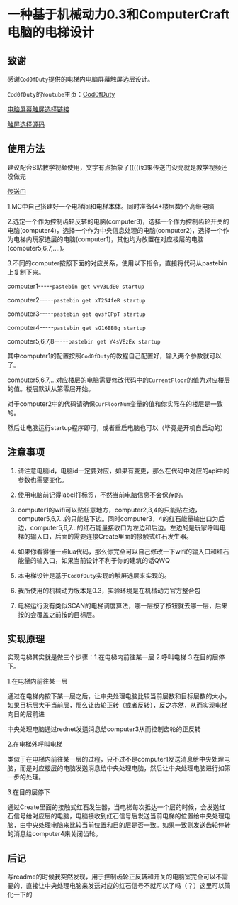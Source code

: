 # 一种基于机械动力0.3和ComputerCraft电脑的电梯设计
## 致谢
感谢`Cod0fDuty`提供的电梯内电脑屏幕触屏选层设计。

`Cod0fDuty`的`Youtube`主页：[Cod0fDuty](https://www.youtube.com/@Cod0fDuty)

[电脑屏幕触屏选择链接](https://www.youtube.com/watch?v=W4ss9UTc0bg)

[触屏选择源码](https://pastebin.com/vvV3LdE0)

## 使用方法
建议配合B站教学视频使用，文字有点抽象了(((((如果传送门没亮就是教学视频还没做完

[传送门](https://www.bilibili.com/video/BV1bt421W77N)

1.MC中自己搭建好一个电梯间和电梯本体。同时准备(4+楼层数)个高级电脑

2.选定一个作为控制齿轮反转的电脑(computer3)，选择一个作为控制齿轮开关的电脑(computer4)，选择一个作为中央信息处理的电脑(computer2)，选择一个作为电梯内玩家选层的电脑(computer1)，其他均为放置在对应楼层的电脑(computer5,6,7,....)。

3.不同的computer按照下面的对应关系，使用以下指令，直接将代码从pastebin上复制下来。

computer1-----`pastebin get vvV3LdE0 startup`

computer2-----`pastebin get xT2S4feR startup`

computer3-----`pastebin get qvsfCPpT startup`

computer4-----`pastebin get sG16BBBg startup`

computer5,6,7,8-----`pastebin get Y4sVEzEx startup`

其中computer1的配置按照`Cod0fDuty`的教程自己配置好，输入两个参数就可以了。

computer5,6,7,...对应楼层的电脑需要修改代码中的`CurrentFloor`的值为对应楼层的值。楼层默认从第零层开始。

对于computer2中的代码请确保`CurFloorNum`变量的值和你实际在的楼层是一致的。

然后让电脑运行startup程序即可，或者重启电脑也可以（毕竟是开机自启动的）

## 注意事项
1. 请注意电脑id，电脑id一定要对应，如果有变更，那么在代码中对应的api中的参数也需要变化。

2. 使用电脑前记得label打标签，不然当前电脑信息不会保存的。

3. computer1的wifi可以贴任意地方，computer2,3,4的只能贴左边，computer5,6,7...的只能贴下边。同时computer3，4的红石能量输出口为后边，computer5,6,7...的红石能量接收口为左边和后边。左边的是玩家呼叫电梯的输入口，后面的需要连接Create里面的接触式红石发生器。

4. 如果你看得懂一点lua代码，那么你完全可以自己修改一下wifi的输入口和红石能量的输入口，如果当前设计不利于你的建筑的话QWQ

5. 本电梯设计是基于`Cod0fDuty`实现的触屏选层来实现的。

6. 我所使用的机械动力版本是0.3，实验环境是在机械动力官方整合包

7. 电梯运行没有类似SCAN的电梯调度算法，哪一层按了按钮就去哪一层，后来按的会覆盖之前按的目标层。

## 实现原理
实现电梯其实就是做三个步骤：1.在电梯内前往某一层 2.呼叫电梯 3.在目的层停下。

1.在电梯内前往某一层

通过在电梯内按下某一层之后，让中央处理电脑比较当前层数和目标层数的大小，如果目标层大于当前层，那么让齿轮正转（或者反转），反之亦然，从而实现电梯向目的层前进

中央处理电脑通过rednet发送消息给computer3从而控制齿轮的正反转

2.在电梯外呼叫电梯

类似于在电梯内前往某一层的过程，只不过不是computer1发送消息给中央处理电脑，而是对应楼层的电脑发送消息给中央处理电脑，然后让中央处理电脑进行如第一步的处理。

3.在目的层停下

通过Create里面的接触式红石发生器，当电梯每次抵达一个层的时候，会发送红石信号给对应层的电脑，电脑接收到红石信号后发送当前电梯的位置给中央处理电脑，由中央处理电脑来比较当前位置和目的层是否一致。如果一致则发送齿轮停转的消息给computer4来关闭齿轮。

## 后记

写readme的时候我突然发现，用于控制齿轮正反转和开关的电脑室完全可以不需要的，直接让中央处理电脑来发送对应的红石信号不就可以了吗（？）这里可以简化一下的

